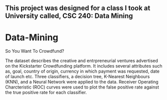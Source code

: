 ## This project was designed for a class I took at University called, CSC 240: Data Mining ##

# Data-Mining
So You Want To Crowdfund?


The dataset describes the creative and entrpreneurial ventures advertised on the Kickstarter Crowdfunding platform. It includes several attributes such as, goal,
country of origin, currency in which payment was requested, date of launch etc. Three classifiers, a decision tree, K-Nearest Neighbours (KNN), and a Neural Network 
were applied to the data. 
Receiver Operating Charcteristic (ROC) curves were used to plot the false positive rate against the true positive rate for each classifier. 

